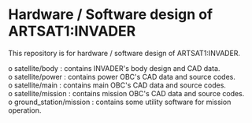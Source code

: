 Hardware / Software design of ARTSAT1:INVADER
========
This repository is for hardware / software design of ARTSAT1:INVADER.  

o satellite/body : contains INVADER's body design and CAD data.  
o satellite/power : contains power OBC's CAD data and source codes.  
o satellite/main : contains main OBC's CAD data and source codes.  
o satellite/mission : contains mission OBC's CAD data and source codes.  
o ground_station/mission : contains some utility software for mission operation.  
